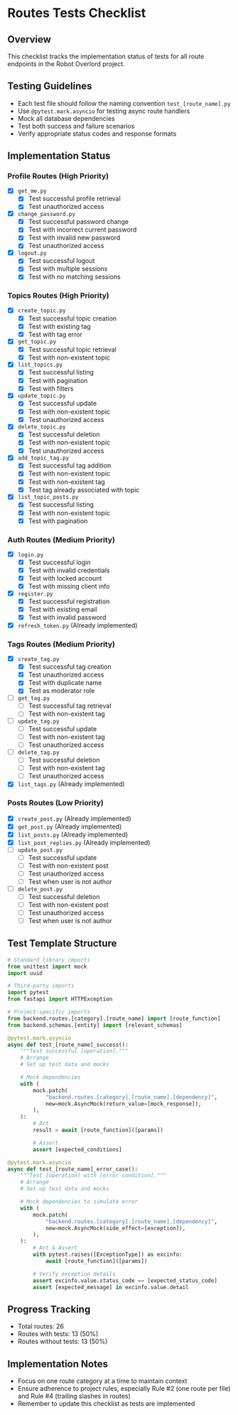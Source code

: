 # Routes Tests Checklist

## Overview
This checklist tracks the implementation status of tests for all route endpoints in the Robot Overlord project.

## Testing Guidelines
- Each test file should follow the naming convention `test_[route_name].py`
- Use `@pytest.mark.asyncio` for testing async route handlers
- Mock all database dependencies
- Test both success and failure scenarios
- Verify appropriate status codes and response formats

## Implementation Status

### Profile Routes (High Priority)
- [x] `get_me.py`
  - [x] Test successful profile retrieval
  - [x] Test unauthorized access
- [x] `change_password.py`
  - [x] Test successful password change
  - [x] Test with incorrect current password
  - [x] Test with invalid new password
  - [x] Test unauthorized access
- [x] `logout.py`
  - [x] Test successful logout
  - [x] Test with multiple sessions
  - [x] Test with no matching sessions

### Topics Routes (High Priority)
- [x] `create_topic.py`
  - [x] Test successful topic creation
  - [x] Test with existing tag
  - [x] Test with tag error
- [x] `get_topic.py`
  - [x] Test successful topic retrieval
  - [x] Test with non-existent topic
- [x] `list_topics.py`
  - [x] Test successful listing
  - [x] Test with pagination
  - [x] Test with filters
- [x] `update_topic.py`
  - [x] Test successful update
  - [x] Test with non-existent topic
  - [x] Test unauthorized access
- [x] `delete_topic.py`
  - [x] Test successful deletion
  - [x] Test with non-existent topic
  - [x] Test unauthorized access
- [x] `add_topic_tag.py`
  - [x] Test successful tag addition
  - [x] Test with non-existent topic
  - [x] Test with non-existent tag
  - [x] Test tag already associated with topic
- [x] `list_topic_posts.py`
  - [x] Test successful listing
  - [x] Test with non-existent topic
  - [x] Test with pagination

### Auth Routes (Medium Priority)
- [x] `login.py`
  - [x] Test successful login
  - [x] Test with invalid credentials
  - [x] Test with locked account
  - [x] Test with missing client info
- [x] `register.py`
  - [x] Test successful registration
  - [x] Test with existing email
  - [x] Test with invalid password
- [x] `refresh_token.py` (Already implemented)

### Tags Routes (Medium Priority)
- [x] `create_tag.py`
  - [x] Test successful tag creation
  - [x] Test unauthorized access
  - [x] Test with duplicate name
  - [x] Test as moderator role
- [ ] `get_tag.py`
  - [ ] Test successful tag retrieval
  - [ ] Test with non-existent tag
- [ ] `update_tag.py`
  - [ ] Test successful update
  - [ ] Test with non-existent tag
  - [ ] Test unauthorized access
- [ ] `delete_tag.py`
  - [ ] Test successful deletion
  - [ ] Test with non-existent tag
  - [ ] Test unauthorized access
- [x] `list_tags.py` (Already implemented)

### Posts Routes (Low Priority)
- [x] `create_post.py` (Already implemented)
- [x] `get_post.py` (Already implemented)
- [x] `list_posts.py` (Already implemented)
- [x] `list_post_replies.py` (Already implemented)
- [ ] `update_post.py`
  - [ ] Test successful update
  - [ ] Test with non-existent post
  - [ ] Test unauthorized access
  - [ ] Test when user is not author
- [ ] `delete_post.py`
  - [ ] Test successful deletion
  - [ ] Test with non-existent post
  - [ ] Test unauthorized access
  - [ ] Test when user is not author

## Test Template Structure

```python
# Standard library imports
from unittest import mock
import uuid

# Third-party imports
import pytest
from fastapi import HTTPException

# Project-specific imports
from backend.routes.[category].[route_name] import [route_function]
from backend.schemas.[entity] import [relevant_schemas]

@pytest.mark.asyncio
async def test_[route_name]_success():
    """Test successful [operation]."""
    # Arrange
    # Set up test data and mocks

    # Mock dependencies
    with (
        mock.patch(
            "backend.routes.[category].[route_name].[dependency]",
            new=mock.AsyncMock(return_value=[mock_response]),
        ),
    ):
        # Act
        result = await [route_function]([params])

        # Assert
        assert [expected_conditions]

@pytest.mark.asyncio
async def test_[route_name]_error_case():
    """Test [operation] with [error condition]."""
    # Arrange
    # Set up test data and mocks

    # Mock dependencies to simulate error
    with (
        mock.patch(
            "backend.routes.[category].[route_name].[dependency]",
            new=mock.AsyncMock(side_effect=[exception]),
        ),
    ):
        # Act & Assert
        with pytest.raises([ExceptionType]) as excinfo:
            await [route_function]([params])

        # Verify exception details
        assert excinfo.value.status_code == [expected_status_code]
        assert [expected_message] in excinfo.value.detail
```

## Progress Tracking
- Total routes: 26
- Routes with tests: 13 (50%)
- Routes without tests: 13 (50%)

## Implementation Notes
- Focus on one route category at a time to maintain context
- Ensure adherence to project rules, especially Rule #2 (one route per file) and Rule #4 (trailing slashes in routes)
- Remember to update this checklist as tests are implemented
